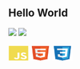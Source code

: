 ## Hello World


<div>
  <img height="150em" src="https://github-readme-stats.vercel.app/api?username=dhaynysson&show_icons=true&theme=tokyonight">
  <img height="150em" src="https://github-readme-stats.vercel.app/api/top-langs/?username=dhaynysson&layout=compact&theme=tokyonight">
</div>



<div style="display: inline_block"><br>
  <img align="center" alt="Rafa-Js" height="30" width="40" src="https://raw.githubusercontent.com/devicons/devicon/master/icons/javascript/javascript-plain.svg">
  
  
  <img align="center" alt="Rafa-HTML" height="30" width="40" src="https://raw.githubusercontent.com/devicons/devicon/master/icons/html5/html5-original.svg">
  <img align="center" alt="Rafa-CSS" height="30" width="40" src="https://raw.githubusercontent.com/devicons/devicon/master/icons/css3/css3-original.svg">
  
  
</div>

